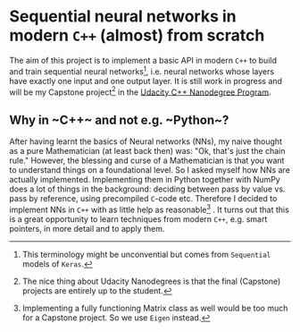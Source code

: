 # Sequential neural networks in modern `C++` (almost) from scratch

The aim of this project is to implement a basic API in modern `C++` to build and train sequential neural networks[^1], i.e. neural networks whose layers have exactly one input and one output layer. It is still work in progress and will be my Capstone project[^2] in the [Udacity C++ Nanodegree Program](https://www.udacity.com/course/c-plus-plus-nanodegree--nd213).

## Why in ~C++~ and not e.g. ~Python~?
After having learnt the basics of Neural networks (NNs), my naive thought as a pure Mathematician (at least back then) was: "Ok, that's just the chain rule." However, the blessing and curse of a Mathematician is that you want to understand things on a foundational level. So I asked myself how NNs are actually implemented. Implementing them in Python together with NumPy does a lot of things in the background: deciding between pass by value vs. pass by reference, using precompiled `C`-code etc. Therefore I decided to implement NNs in `C++` with as little help as reasonable[^3] . It turns out that this is a great opportunity to learn techniques from modern `C++`, e.g. smart pointers, in more detail and to apply them.


[^1]: This terminology might be unconvential but comes from `Sequential` models of `Keras`. 
[^2]: The nice thing about Udacity Nanodegrees is that the final (Capstone) projects are entirely up to the student. 
[^3]: Implementing a fully functioning Matrix class as well would be too much for a Capstone project. So we use `Eigen` instead.
